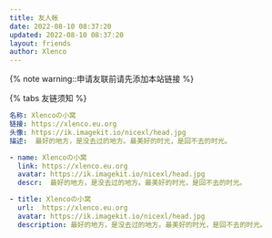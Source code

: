 ```yaml
---
title: 友人帐
date: 2022-08-10 08:37:20
updated: 2022-08-10 08:37:20
layout: friends
author: Xlenco
---
```


{% note warning::申请友联前请先添加本站链接 %}

{% tabs 友链须知 %}

<!-- tab 我的信息 -->

```yaml
名称: Xlencoの小窝
链接: https://xlenco.eu.org
头像: https://ik.imagekit.io/nicexl/head.jpg
描述:  最好的地方，是没去过的地方。最美好的时光，是回不去的时光。
```

<!-- endtab -->


<!-- tab butterfly&&MengD主题  -->

```yaml
- name: Xlencoの小窝
  link: https://xlenco.eu.org
  avatar: https://ik.imagekit.io/nicexl/head.jpg
  descr:  最好的地方，是没去过的地方。最美好的时光，是回不去的时光。
```

<!-- endtab -->

<!-- tab volantis主题 -->

```yaml
- title: Xlencoの小窝
  url:  https://xlenco.eu.org
  avatar: https://ik.imagekit.io/nicexl/head.jpg
  description: 最好的地方，是没去过的地方。最美好的时光，是回不去的时光。
```

<!-- endtab -->
